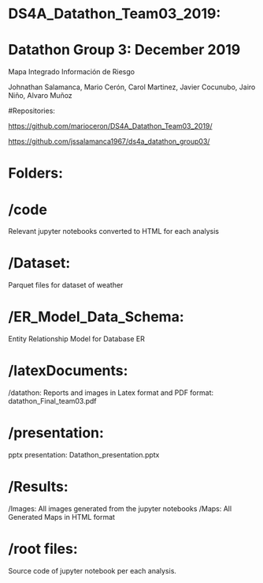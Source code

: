 # DS4A_Datathon_Team03_2019:

# Datathon Group 3: December 2019

Mapa Integrado Información de Riesgo

Johnathan Salamanca, Mario Cerón, Carol Martinez, Javier Cocunubo, Jairo Niño, Alvaro Muñoz

#Repositories: 

https://github.com/marioceron/DS4A_Datathon_Team03_2019/

https://github.com/jssalamanca1967/ds4a_datathon_group03/

# Folders:

# /code
Relevant jupyter notebooks converted to HTML for each analysis

# /Dataset: 
Parquet files for dataset of weather

# /ER_Model_Data_Schema: 
Entity Relationship Model for Database ER

# /latexDocuments: 
/datathon: Reports and images in Latex format and PDF format: datathon_Final_team03.pdf

# /presentation: 
pptx presentation: Datathon_presentation.pptx

# /Results: 
/Images: All images generated from the jupyter notebooks
/Maps: All Generated Maps in HTML format 

# /root files: 
Source code of jupyter notebook per each analysis.
